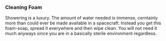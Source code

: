 ### Cleaning Foam

Showering is a luxury. The amount of water needed is immense, cerntainly more than could ever be made available in a spacecraft. Instead you get this foam-soap, spread it everywhere and then wipe clean. You will not need it much anyways since you are in a basically sterile environment regardless.
